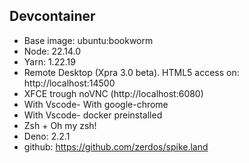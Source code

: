 ## Devcontainer

- Base image: ubuntu:bookworm
- Node: 22.14.0
- Yarn: 1.22.19
- Remote Desktop (Xpra 3.0 beta). HTML5 access on: http://localhost:14500
- XFCE trough noVNC (http://localhost:6080)
- With Vscode- With google-chrome
- With Vscode- docker preinstalled
- Zsh + Oh my zsh!
- Deno: 2.2.1
- github: https://github.com/zerdos/spike.land
